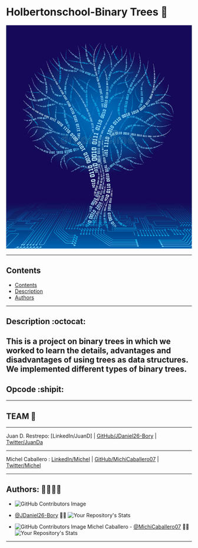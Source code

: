 # Holbertonschool-Binary Trees :deciduous_tree:

![linux](binary_trees.png)


******
## Contents
* [Contents](#Contents-:cactus:)
* [Description](#description-🐸)
* [Authors](#authors-fishsticks)
---
## Description :octocat:
This is a project on binary trees in which we worked to learn the details, advantages and disadvantages of using trees as data structures. We implemented different types of binary trees.
---
## Opcode :shipit:




___

## TEAM :eyes:
***
Juan D. Restrepo: [LinkedIn/JuanD] | [GitHub/JDaniel26-Bory] | [Twitter/JuanDa]
***
Michel Caballero : [LinkedIn/Michel] | [GitHub/MichiCaballero07] | [Twitter/Michel]

[Article]: <https://www.linkedin.com/>
[Holberton School]: <https://www.holbertonschool.com>
[LinkedIn/Camilo]: <https://www.linkedin.com/>
[LinkedIn/Michel]: <https://www.linkedin.com/in/michelcaballerogranado>
[GitHub/JDaniel26-Bory]: <https://github.com/JDaniel26-Bory>
[GitHub/MichiCaballero07]: <https://github.com/MichiCaballero07>

[Twitter/JuanDa]: <https://twitter.com/>
[Twitter/Michel]: <https://twitter.com/MichelYohanaCa1>




***
## Authors: :genie_woman::genie_man:


* ![GitHub Contributors Image](https://contrib.rocks/image?repo=SANTIAGOH22/holbertonschool-low_level_programming)
 - <a href="https://github.com/JDaniel26-Bory" target="_blank"> @JDaniel26-Bory</a> :genie_man:
![Your Repository's Stats](https://github-readme-stats.vercel.app/api?username=JDaniel26-Bory&show_icons=true)


* ![GitHub Contributors Image](https://contrib.rocks/image?repo=MichiCaballero07/holbertonschool-low_level_programming) 
Michel Caballero - <a href="https://github.com/MichiCaballero07" target="_blank"> @MichiCaballero07</a> :genie_woman:
![Your Repository's Stats](https://github-readme-stats.vercel.app/api?username=MichiCaballero07&show_icons=true)
***

